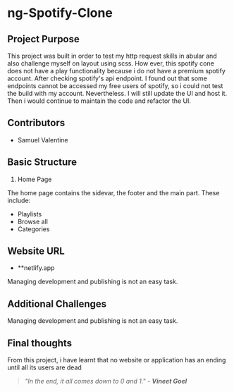 # ng-Spotify-Clone

## Project Purpose
This project was built in order to test my http request skills in abular and also challenge myself on layout using scss. How ever, this spotify cone does not have a play functionality because i do not have a premium spotify account. After checking spotify's api endpoint. I found out that some endpoints cannot be accessed my free users of spotify, so i could not test the build with my account. Nevertheless. I will still update the UI and host it. Then i would continue to maintain the code and refactor the UI.


## Contributors
- Samuel Valentine

## Basic Structure
1. Home Page

The home page contains the sidevar, the footer and the main part. These include:
 * Playlists
 * Browse all
 * Categories

## Website URL
* **netlify.app


Managing development and publishing is not an easy task.

## Additional Challenges

Managing development and publishing is not an easy task.

## Final thoughts

From this project, i have learnt that no website or application has an ending until all its users are dead

> *"In the end, it all comes down to 0 and 1."* - ***Vineet Goel***
